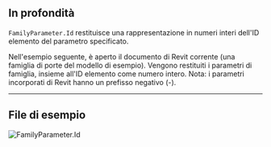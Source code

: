 ## In profondità
`FamilyParameter.Id` restituisce una rappresentazione in numeri interi dell'ID elemento del parametro specificato.

Nell'esempio seguente, è aperto il documento di Revit corrente (una famiglia di porte del modello di esempio). Vengono restituiti i parametri di famiglia, insieme all'ID elemento come numero intero. Nota: i parametri incorporati di Revit hanno un prefisso negativo (-).
___
## File di esempio

![FamilyParameter.Id](./Revit.Elements.FamilyParameter.Id_img.jpg)
